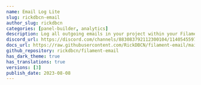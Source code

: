 ```yaml
---
name: Email Log Lite
slug: rickdbcn-email
author_slug: rickdbcn
categories: [panel-builder, analytics]
description: Log all outgoing emails in your project within your Filament panel.
discord_url: https://discord.com/channels/883083792112300104/1140545597124907018
docs_url: https://raw.githubusercontent.com/RickDBCN/filament-email/main/README.md
github_repository: rickdbcn/filament-email
has_dark_theme: true
has_translations: true
versions: [3]
publish_date: 2023-08-08
---
```

